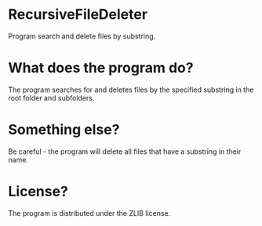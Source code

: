 # RecursiveFileDeleter
Program search and delete files by substring.



# What does the program do?
The program searches for and deletes files by the specified 
substring in the root folder and subfolders.


# Something else?
Be careful - the program will delete all files that have a substring in their name.

# License?
The program is distributed under the ZLIB license.
